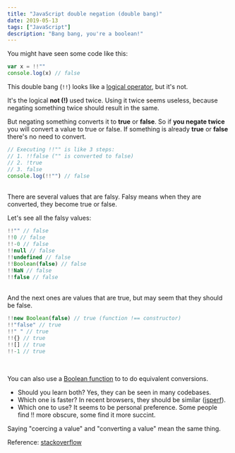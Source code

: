 ```yaml
---
title: "JavaScript double negation (double bang)"
date: 2019-05-13
tags: ["JavaScript"]
description: "Bang bang, you're a boolean!"
---
```


You might have seen some code like this:

```js
var x = !!""
console.log(x) // false
```

This double bang (`!!`) looks like a [logical operator](https://developer.mozilla.org/en-US/docs/Web/JavaScript/Reference/Operators/Logical_Operators), but it's not.

It's the logical **not (!)** used twice. Using it twice seems useless, because negating something twice should result in the same.

But negating something converts it to **true** or **false**. So if **you negate twice** you will convert a value to true or false. If something is already **true** or **false** there's no need to convert.

```js
// Executing !!"" is like 3 steps:
// 1. !!false ("" is converted to false)
// 2. !true
// 3. false
console.log(!!"") // false
```

<br/>
There are several values that are falsy. Falsy means when they are converted, they become true or false.

Let's see all the falsy values:

```js
!!"" // false
!!0 // false
!!-0 // false
!!null // false
!!undefined // false
!!Boolean(false) // false
!!NaN // false
!!false // false
```

<br/>
And the next ones are values that are true, but may seem that they should be false.

```js
!!new Boolean(false) // true (function !== constructor)
!!"false" // true
!!" " // true
!!{} // true
!![] // true
!!-1 // true
```

<br/>

You can also use a [Boolean function](javascript-boolean-function) to to do equivalent conversions.

- Should you learn both? Yes, they can be seen in many codebases.
- Which one is faster? In recent browsers, they should be similar ([jsperf](https://jsperf.com/double-exclamation-mark-vs-boolean)).
- Which one to use? It seems to be personal preference. Some people find !! more obscure, some find it more succint.

Saying "coercing a value" and "converting a value" mean the same thing.

Reference: [stackoverflow](https://stackoverflow.com/a/1406618/1013)
